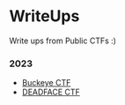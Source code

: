 # WriteUps
Write ups from Public CTFs :)

### 2023

- [Buckeye CTF](./BuckeyeCTF_2023/)
- [DEADFACE CTF](./DEADFACE_2023/)